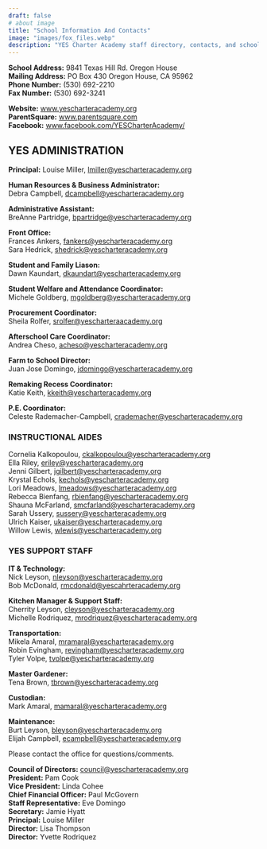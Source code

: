 ```yaml
---
draft: false
# about image
title: "School Information And Contacts"
image: "images/fox_files.webp"
description: "YES Charter Academy staff directory, contacts, and school information"
---
```


**School Address:**    9841 Texas Hill Rd. Oregon House  
**Mailing Address:**   PO Box 430 Oregon House, CA 95962  
**Phone Number:**    (530) 692-2210  
**Fax Number:**       (530) 692-3241  

**Website:** www.yescharteracademy.org  
**ParentSquare:** www.parentsquare.com  
**Facebook:** www.facebook.com/YESCharterAcademy/  

## YES ADMINISTRATION
**Principal:**
Louise Miller, lmiller@yescharteracademy.org

**Human Resources & Business Administrator:**  
Debra Campbell, dcampbell@yescharteracademy.org

**Administrative Assistant:**  
BreAnne Partridge, bpartridge@yescharteracademy.org

**Front Office:**  
Frances Ankers, fankers@yescharteracademy.org  
Sara Hedrick, shedrick@yescharteracademy.org  

**Student and Family Liason:**  
Dawn Kaundart, dkaundart@yescharteracademy.org  

**Student Welfare and Attendance Coordinator:**  
Michele Goldberg, mgoldberg@yescharteracademy.org

**Procurement Coordinator:**  
Sheila Rolfer, srolfer@yescharteraacademy.org  

**Afterschool Care Coordinator:**   
Andrea Cheso, acheso@yescharteracademy.org

**Farm to School Director:**   
Juan Jose Domingo, jdomingo@yescharteracademy.org

**Remaking Recess Coordinator:**  
Katie Keith, kkeith@yescharteracademy.org

**P.E. Coordinator:**  
Celeste Rademacher-Campbell, crademacher@yescharteracademy.org


### INSTRUCTIONAL AIDES
Cornelia Kalkopoulou, ckalkopoulou@yescharteracademy.org  
Ella Riley, eriley@yescharteracademy.org  
Jenni Gilbert, jgilbert@yescharteracademy.org  
Krystal Echols, kechols@yescharteracademy.org  
Lori Meadows, lmeadows@yescharteracademy.org  
Rebecca Bienfang, rbienfang@yescharteracademy.org  
Shauna McFarland, smcfarland@yescharteracademy.org  
Sarah Ussery, sussery@yescharteracademy.org  
Ulrich Kaiser, ukaiser@yescharteracademy.org  
Willow Lewis, wlewis@yescharteracademy.org  

### YES SUPPORT STAFF
**IT & Technology:**  
Nick Leyson, nleyson@yescharteracademy.org  
Bob McDonald, rmcdonald@yescahrteracademy.org  

**Kitchen Manager & Support Staff:**  
Cherrity Leyson, cleyson@yescharteracademy.org  
Michelle Rodriquez, mrodriquez@yescharteracademy.org  

**Transportation:**  
Mikela Amaral, mramaral@yescharteracademy.org  
Robin Evingham, revingham@yescharteracademy.org  
Tyler Volpe, tvolpe@yescharteracademy.org  

**Master Gardener:**  
Tena Brown, tbrown@yescharteracademy.org  

**Custodian:**  
Mark Amaral, mamaral@yescharteracademy.org  

**Maintenance:**  
Burt Leyson, bleyson@yescharteracademy.org  
Elijah Campbell, ecampbell@yescharteracademy.org  

Please contact the office for questions/comments.

**Council of Directors:** council@yescharteracademy.org  
**President:** Pam Cook  
**Vice President:** Linda Cohee  
**Chief Financial Officer:** Paul McGovern  
**Staff Representative:** Eve Domingo  
**Secretary:** Jamie Hyatt  
**Principal:** Louise Miller  
**Director:** Lisa Thompson  
**Director:** Yvette Rodriquez  